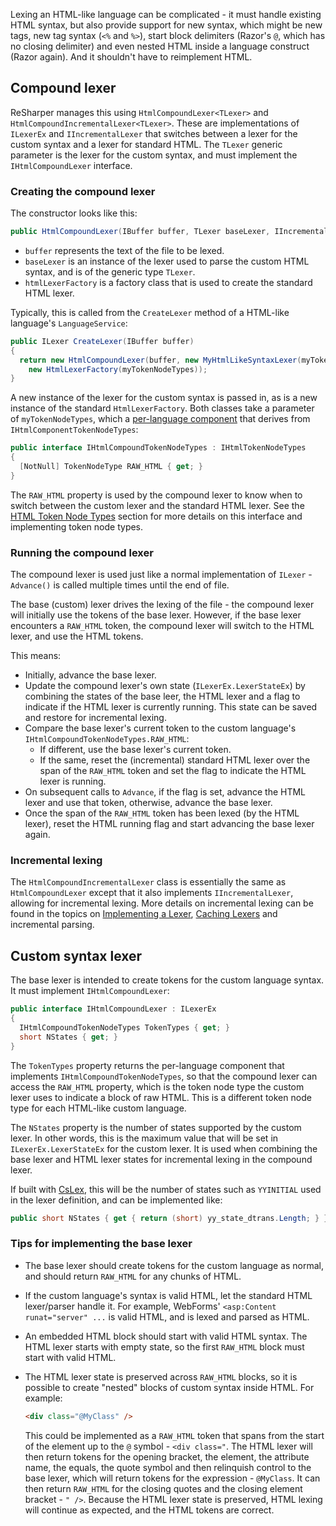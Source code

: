 [//]: # (title: Lexing HTML-Like Languages)

Lexing an HTML-like language can be complicated - it must handle existing HTML syntax, but also provide support for new syntax, which might be new tags, new tag syntax (`<%` and `%>`), start block delimiters (Razor's `@`, which has no closing delimiter) and even nested HTML inside a language construct (Razor again). And it shouldn't have to reimplement HTML.

## Compound lexer

ReSharper manages this using `HtmlCompoundLexer<TLexer>` and `HtmlCompoundIncrementalLexer<TLexer>`. These are implementations of `ILexerEx` and `IIncrementalLexer` that switches between a lexer for the custom syntax and a lexer for standard HTML. The `TLexer` generic parameter is the lexer for the custom syntax, and must implement the `IHtmlCompoundLexer` interface.

### Creating the compound lexer

The constructor looks like this:

```csharp
public HtmlCompoundLexer(IBuffer buffer, TLexer baseLexer, IIncrementalLexerFactory htmlLexerFactory)
```

* `buffer` represents the text of the file to be lexed.
* `baseLexer` is an instance of the lexer used to parse the custom HTML syntax, and is of the generic type `TLexer`.
* `htmlLexerFactory` is a factory class that is used to create the standard HTML lexer.

Typically, this is called from the `CreateLexer` method of a HTML-like language's `LanguageService`:

```csharp
public ILexer CreateLexer(IBuffer buffer)
{
  return new HtmlCompoundLexer(buffer, new MyHtmlLikeSyntaxLexer(myTokenNodeTypes, buffer),
    new HtmlLexerFactory(myTokenNodeTypes));
}
```

A new instance of the lexer for the custom syntax is passed in, as is a new instance of the standard `HtmlLexerFactory`. Both classes take a parameter of `myTokenNodeTypes`, which a [per-language component](Registration_PerLanguageComponents.md) that derives from `IHtmlComponentTokenNodeTypes`:

```csharp
public interface IHtmlCompoundTokenNodeTypes : IHtmlTokenNodeTypes
{
  [NotNull] TokenNodeType RAW_HTML { get; }
}
```

The `RAW_HTML` property is used by the compound lexer to know when to switch between the custom lexer and the standard HTML lexer. See the [HTML Token Node Types]() section for more details on this interface and implementing token node types.

### Running the compound lexer

The compound lexer is used just like a normal implementation of `ILexer` - `Advance()` is called multiple times until the end of file.

The base (custom) lexer drives the lexing of the file - the compound lexer will initially use the tokens of the base lexer. However, if the base lexer encounters a `RAW_HTML` token, the compound lexer will switch to the HTML lexer, and use the HTML tokens.

This means:

* Initially, advance the base lexer.
* Update the compound lexer's own state (`ILexerEx.LexerStateEx`) by combining the states of the base leer, the HTML lexer and a flag to indicate if the HTML lexer is currently running. This state can be saved and restore for incremental lexing.
* Compare the base lexer's current token to the custom language's `IHtmlCompoundTokenNodeTypes.RAW_HTML`:
    * If different, use the base lexer's current token.
    * If the same, reset the (incremental) standard HTML lexer over the span of the `RAW_HTML` token and set the flag to indicate the HTML lexer is running.
* On subsequent calls to `Advance`, if the flag is set, advance the HTML lexer and use that token, otherwise, advance the base lexer.
* Once the span of the `RAW_HTML` token has been lexed (by the HTML lexer), reset the HTML running flag and start advancing the base lexer again.

### Incremental lexing

The `HtmlCompoundIncrementalLexer` class is essentially the same as `HtmlCompoundLexer` except that it also implements `IIncrementalLexer`, allowing for incremental lexing. More details on incremental lexing can be found in the topics on [Implementing a Lexer](ImplementingLexers.md), [Caching Lexers](CachingLexers.md) and incremental parsing.

## Custom syntax lexer

The base lexer is intended to create tokens for the custom language syntax. It must implement `IHtmlCompoundLexer`:

```csharp
public interface IHtmlCompoundLexer : ILexerEx
{
  IHtmlCompoundTokenNodeTypes TokenTypes { get; }
  short NStates { get; }
}
```

The `TokenTypes` property returns the per-language component that implements `IHtmlCompoundTokenNodeTypes`, so that the compound lexer can access the `RAW_HTML` property, which is the token node type the custom lexer uses to indicate a block of raw HTML. This is a different token node type for each HTML-like custom language.

The `NStates` property is the number of states supported by the custom lexer. In other words, this is the maximum value that will be set in `ILexerEx.LexerStateEx` for the custom lexer. It is used when combining the base lexer and HTML lexer states for incremental lexing in the compound lexer.

If built with [CsLex](CsLex.md), this will be the number of states such as `YYINITIAL` used in the lexer definition, and can be implemented like:

```csharp
public short NStates { get { return (short) yy_state_dtrans.Length; } }
```

### Tips for implementing the base lexer

* The base lexer should create tokens for the custom language as normal, and should return `RAW_HTML` for any chunks of HTML.
* If the custom language's syntax is valid HTML, let the standard HTML lexer/parser handle it. For example, WebForms' `<asp:Content runat="server" ...` is valid HTML, and is lexed and parsed as HTML.
* An embedded HTML block should start with valid HTML syntax. The HTML lexer starts with empty state, so the first `RAW_HTML` block must start with valid HTML.
* The HTML lexer state is preserved across `RAW_HTML` blocks, so it is possible to create "nested" blocks of custom syntax inside HTML. For example:

    ```html
    <div class="@MyClass" />
    ```

    This could be implemented as a `RAW_HTML` token that spans from the start of the element up to the `@` symbol - `<div class="`. The HTML lexer will then return tokens for the opening bracket, the element, the attribute name, the equals, the quote symbol and then relinquish control to the base lexer, which will return tokens for the expression - `@MyClass`. It can then return `RAW_HTML` for the closing quotes and the closing element bracket - `" />`. Because the HTML lexer state is preserved, HTML lexing will continue as expected, and the HTML tokens are correct.